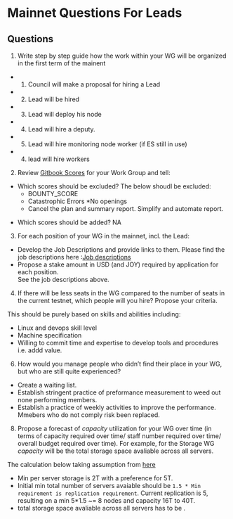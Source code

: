 # Mainnet Questions For Leads

## Questions 

1. Write step by step guide how the work within your WG will be organized in the first term of the mainent 
 -  1. Council will make a proposal for hiring a Lead
 -  2. Lead will be hired
 -  3. Lead will deploy his node
 -  4. Lead will hire a deputy.
 -  5. Lead will hire monitoring node worker (if ES still in use)
 -  4. lead will hire workers
2. Review [Gitbook Scores](https://joystream.gitbook.io/testnet-workspace/testnet/council-period-scoring/general-working-group-score) for your Work Group and tell: 
* Which scores should be excluded? 
  The below shoudl be excluded:
  -  BOUNTY_SCORE
  - Catastrophic Errors
    *No openings
  - Cancel the plan and summary report. Simplify and automate report. 
  
- Which scores should be added? 
NA
3. For each position of your WG in the mainnet, incl. the Lead: 
- Develop the Job Descriptions and provide links to them.
Please find the job descriptions here :[Job descriptions](https://github.com/yasiryagi/community-repo/tree/master/working-groups/storage-group/leader/opening)
- Propose a stake amount in USD (and JOY) required by application for each position.  
See the job descriptions above.
4. If there will be less seats in the WG compared to the number of seats in the current testnet, which people will you hire? Propose your criteria.

This should be purely based on skills and abilities including:
 - Linux and devops skill level
 - Machine specification
 - Willing to commit time and expertise to develop tools and procedures i.e. addd value. 
 
6. How would you manage people who didn’t find their place in your WG, but who are still quite experienced? 
- Create a waiting list.
- Establish stringent practice of preformance measurement to weed out none performing members.  
- Establish a practice of weekly activities to improve the performance. Mmebers who do not comply risk been replaced. 
8. Propose a forecast of _capacity_ utilization for your WG over time (in terms of capacity required over time/ staff number required over time/ overall budget required over time). For example, for the Storage WG _capacity_ will be the total storage space avaliable across all servers. 

The calculation below taking assumption from [here](https://gist.github.com/bedeho/1b231111596e25b215bc66f0bd0e7ccc)

- Min per server storage is 2T with a preference for 5T.
- Initial min total number of servers avaiable should be `1.5 * Min requirement is replication requirement`. Current replication is 5, resulting on a min 5*1.5 ~= 8 nodes and capacity 16T to 40T. 
- total storage space avaliable across all servers has to be . 

